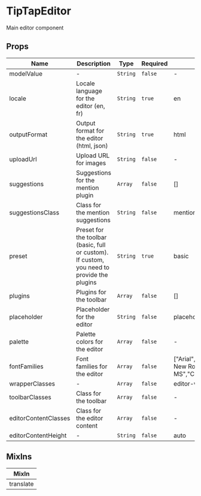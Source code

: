 # TipTapEditor

Main editor component

## Props

<!-- @vuese:TipTapEditor:props:start -->
|Name|Description|Type|Required|Default|
|---|---|---|---|---|
|modelValue|-|`String`|`false`|-|
|locale|Locale language for the editor (en, fr)|`String`|`true`|en|
|outputFormat|Output format for the editor (html, json)|`String`|`true`|html|
|uploadUrl|Upload URL for images|`String`|`false`|-|
|suggestions|Suggestions for the mention plugin|`Array`|`false`|[]|
|suggestionsClass|Class for the mention suggestions|`String`|`false`|mention|
|preset|Preset for the toolbar (basic, full or custom). If custom, you need to provide the plugins|`String`|`true`|basic|
|plugins|Plugins for the toolbar|`Array`|`false`|[]|
|placeholder|Placeholder for the editor|`String`|`false`|placeholder.default|
|palette|Palette colors for the editor|`Array`|`false`|-|
|fontFamilies|Font families for the editor|`Array`|`false`|["Arial","Calibri","Helvetica","Times New Roman","Comic Sans MS","Caveat"]|
|wrapperClasses|-|`Array`|`false`|editor-wrapper|
|toolbarClasses|Class for the toolbar|`Array`|`false`|-|
|editorContentClasses|Class for the editor content|`Array`|`false`|-|
|editorContentHeight|-|`String`|`false`|auto|

<!-- @vuese:TipTapEditor:props:end -->


## MixIns

<!-- @vuese:TipTapEditor:mixIns:start -->
|MixIn|
|---|
|translate|

<!-- @vuese:TipTapEditor:mixIns:end -->


